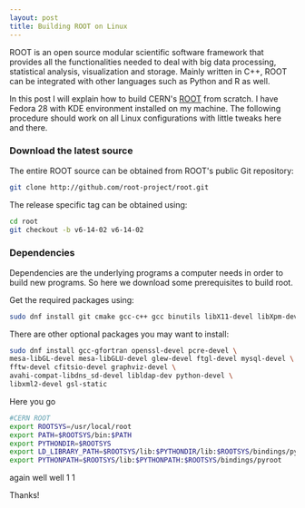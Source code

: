 ```yaml
---
layout: post
title: Building ROOT on Linux
---
```


ROOT is an open source modular scientific software framework that provides all the functionalities needed to deal with big data processing, statistical analysis, visualization and storage. Mainly written in C++, ROOT can be integrated with other languages such as Python and R as well.

In this post I will explain how to build CERN's [ROOT](https://root.cern.ch/) from scratch. I have Fedora 28 with KDE environment installed on my machine. The following procedure should work on all Linux configurations with little tweaks here and there.


### Download the latest source
The entire ROOT source can be obtained from ROOT's public Git repository:
```bash
git clone http://github.com/root-project/root.git
```
The release specific tag can be obtained using:
```bash
cd root
git checkout -b v6-14-02 v6-14-02
```

### Dependencies
Dependencies are the underlying programs a computer needs in order to build new programs. So here we download some prerequisites to build root.

Get the required packages using:
```bash
sudo dnf install git cmake gcc-c++ gcc binutils libX11-devel libXpm-devel libXft-devel libXext-devel
```

There are other optional packages you may want to install:
```bash
sudo dnf install gcc-gfortran openssl-devel pcre-devel \
mesa-libGL-devel mesa-libGLU-devel glew-devel ftgl-devel mysql-devel \
fftw-devel cfitsio-devel graphviz-devel \
avahi-compat-libdns_sd-devel libldap-dev python-devel \
libxml2-devel gsl-static
```
Here you go
```bash
#CERN ROOT
export ROOTSYS=/usr/local/root
export PATH=$ROOTSYS/bin:$PATH
export PYTHONDIR=$ROOTSYS
export LD_LIBRARY_PATH=$ROOTSYS/lib:$PYTHONDIR/lib:$ROOTSYS/bindings/pyroot:$LD_LIBRARY_PATH
export PYTHONPATH=$ROOTSYS/lib:$PYTHONPATH:$ROOTSYS/bindings/pyroot
```

again well well 1 1

Thanks!
